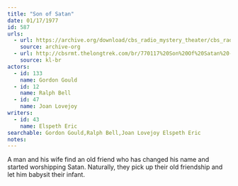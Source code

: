 ```yaml
---
title: "Son of Satan"
date: 01/17/1977
id: 587
urls: 
  - url: https://archive.org/download/cbs_radio_mystery_theater/cbs_radio_mystery_theater-0551-0600.zip/cbs_radio_mystery_theater-0551-0600%2Fcbsrmt_0587_son_of_satan.mp3
    source: archive-org
  - url: http://cbsrmt.thelongtrek.com/br/770117%20Son%20Of%20Satan%20-%20WOR.mp3
    source: kl-br
actors:  
  - id: 133
    name: Gordon Gould  
  - id: 12
    name: Ralph Bell  
  - id: 47
    name: Joan Lovejoy
writers:  
  - id: 43
    name: Elspeth Eric
searchable: Gordon Gould,Ralph Bell,Joan Lovejoy Elspeth Eric
notes:  
---
```

A man and his wife find an old friend who has changed his name and started worshipping Satan. Naturally, they pick up their old friendship and let him babysit their infant.